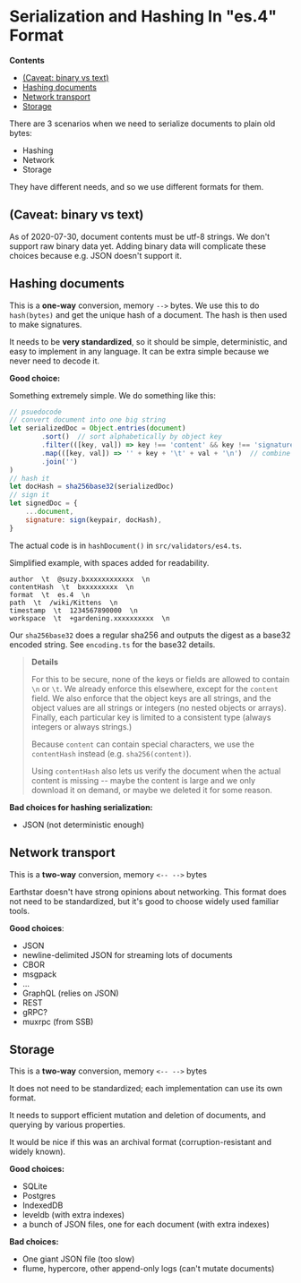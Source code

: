 # Serialization and Hashing In "es.4" Format

<!-- START doctoc generated TOC please keep comment here to allow auto update -->
<!-- DON'T EDIT THIS SECTION, INSTEAD RE-RUN doctoc TO UPDATE -->
**Contents**

- [(Caveat: binary vs text)](#caveat-binary-vs-text)
- [Hashing documents](#hashing-documents)
- [Network transport](#network-transport)
- [Storage](#storage)

<!-- END doctoc generated TOC please keep comment here to allow auto update -->


There are 3 scenarios when we need to serialize documents to plain old bytes:

* Hashing
* Network
* Storage

They have different needs, and so we use different formats for them.

## (Caveat: binary vs text)

As of 2020-07-30, document contents must be utf-8 strings.  We don't support raw binary data yet.  Adding binary data will complicate these choices because e.g. JSON doesn't support it.

## Hashing documents

This is a **one-way** conversion, memory `-->` bytes.  We use this to do `hash(bytes)` and get the unique hash of a document.  The hash is then used to make signatures.

It needs to be **very standardized**, so it should be simple, deterministic, and easy to implement in any language.  It can be extra simple because we never need to decode it.

**Good choice:**

Something extremely simple.  We do something like this:

```js
// psuedocode
// convert document into one big string
let serializedDoc = Object.entries(document)
        .sort()  // sort alphabetically by object key
        .filter(([key, val]) => key !== 'content' && key !== 'signature')  // skip actual content, and signature
        .map(([key, val]) => '' + key + '\t' + val + '\n')  // combine with tabs and newlines
        .join('')
)
// hash it
let docHash = sha256base32(serializedDoc)
// sign it
let signedDoc = {
    ...document,
    signature: sign(keypair, docHash),
}
```

The actual code is in `hashDocument()` in `src/validators/es4.ts`.

Simplified example, with spaces added for readability.

```
author  \t  @suzy.bxxxxxxxxxxxx  \n
contentHash  \t  bxxxxxxxxx  \n
format  \t  es.4  \n
path  \t  /wiki/Kittens  \n
timestamp  \t  1234567890000  \n
workspace  \t  +gardening.xxxxxxxxxx  \n
```

Our `sha256base32` does a regular sha256 and outputs the digest as a base32 encoded string.  See `encoding.ts` for the base32 details.

> **Details**
> 
> For this to be secure, none of the keys or fields are allowed to contain `\n` or `\t`.  We already enforce this elsewhere, except for the `content` field.  We also enforce that the object keys are all strings, and the object values are all strings or integers (no nested objects or arrays).  Finally, each particular key is limited to a consistent type (always integers or always strings.)
> 
> Because `content` can contain special characters, we use the `contentHash` instead (e.g. `sha256(content)`).
> 
> Using `contentHash` also lets us verify the document when the actual content is missing -- maybe the content is large and we only download it on demand, or maybe we deleted it for some reason.
>

**Bad choices for hashing serialization:**

* JSON (not deterministic enough)

## Network transport

This is a **two-way** conversion, memory `<-- -->` bytes

Earthstar doesn't have strong opinions about networking.  This format does not need to be standardized, but it's good to choose widely used familiar tools.

**Good choices**:

* JSON
* newline-delimited JSON for streaming lots of documents
* CBOR
* msgpack
* ...
* GraphQL (relies on JSON)
* REST
* gRPC?
* muxrpc (from SSB)

## Storage

This is a **two-way** conversion, memory `<-- -->` bytes

It does not need to be standardized; each implementation can use its own format.

It needs to support efficient mutation and deletion of documents, and querying by various properties.

It would be nice if this was an archival format (corruption-resistant and widely known).

**Good choices:**

* SQLite
* Postgres
* IndexedDB
* leveldb (with extra indexes)
* a bunch of JSON files, one for each document (with extra indexes)

**Bad choices:**

* One giant JSON file (too slow)
* flume, hypercore, other append-only logs (can't mutate documents)
